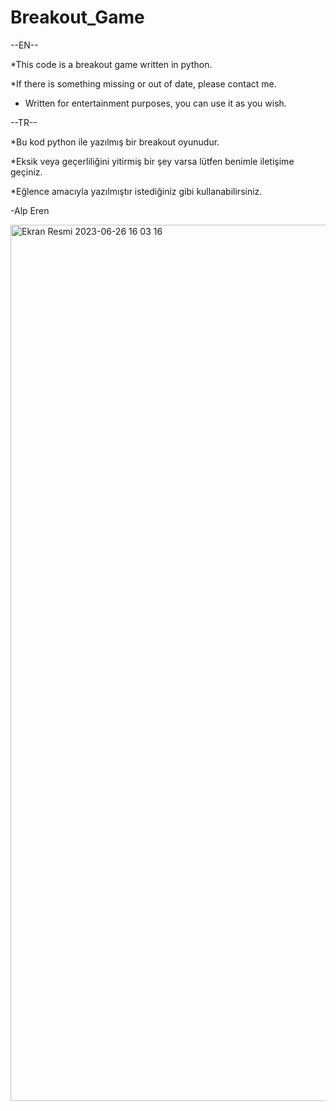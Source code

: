 # Breakout_Game
--EN--

*This code is a breakout game written in python.

*If there is something missing or out of date, please contact me.

* Written for entertainment purposes, you can use it as you wish.

--TR--

*Bu kod python ile yazılmış bir breakout oyunudur.

*Eksik veya geçerliliğini yitirmiş bir şey varsa lütfen benimle iletişime geçiniz.

*Eğlence amacıyla yazılmıştır istediğiniz gibi kullanabilirsiniz.

-Alp Eren

<img width="1402" alt="Ekran Resmi 2023-06-26 16 03 16" src="https://github.com/AlpSagdic/Breakout_Game/assets/125905845/9a37fbd4-d7b5-4148-8b6d-850c85980617">
